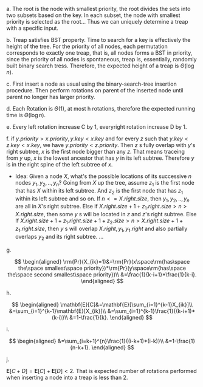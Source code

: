a. The root is the node with smallest priority, the root divides the sets into two subsets based on the key. In each subset, the node with smallest priority is selected as the root... Thus we can uniquely determine a treap with a specific input.

b. Treap satisfies BST property. Time to search for a key is effectively the height of the tree. For the priority of all nodes, each permutation corresponds to exactly one treap, that is, all nodes forms a BST in priority, since the priority of all nodes is spontaneous, treap is, essentially, randomly built binary search tress. Therefore, the expected height of a treap is $\Theta(\log{n})$.

c. First insert a node as usual using the binary-search-tree insertion procedure. Then perform rotations on parent of the inserted node until parent no longer has larger priority.

d. Each Rotation is $\Theta(1)$, at most h rotations, therefore the expected running time is $\Theta(\log{n})$.

e. Every left rotation increase C by 1, everyright rotation increase D by 1.

f.
if $y.priority>x.priority, y.key < x.key$ and for every $z$ such that $y.key < z.key < x.key$, we have $y.priority < z.priority$.
Then $z$ s fully overlap with $y$'s right subtree, $x$ is the first node bigger than any $z$. That means traceing from $y$ up, $x$ is the lowest ancestor that has $y$ in its left subtree. Therefore $y$ is in the right spine of the left subtree of $x$.
* Idea:
Given a node $X$, what's the possible locations of its successive $n$ nodes $y_1, y_2,..,y_n$?
Going from $X$ up the tree, assume $z_1$ is the first node that has $X$ within its left subtree. And $z_2$ is the first node that has $z_1$ within its left subtree and so on.
If $n<=X.right.size$, then $y_1, y_2,..,y_n$ are all in $X$'s right subtree. 
Else if $X.right.size +1+z_1.right.size >n > X.right.size$, then some $y$ s will be located in $z$ and $z$'s right subtree. 
Else If $X.right.size +1+z_1.right.size +1+z_2.size>n > X.right.size +1+z_1.right.size$, then $y$ s will overlap $X.right, y_1, y_1.right$ and also partially overlaps $y_2$ and its right subtree.
...

g.

$$
\begin{aligned}
\rm{Pr}(X_{ik}=1)&=\rm{Pr}(x\space\rm{has\space the\space smallest\space priority})*\rm{Pr}(y\space\rm{has\space the\space second smallest\space priority})\\
&=\frac{1}{k-i+1}*\frac{1}{k-i}.
\end{aligned}
$$

h.

$$
\begin{aligned}
\mathbf{E}[C]&=\mathbf{E}[\sum_{i=1}^{k-1}X_{ik}]\\
&=\sum_{i=1}^{k-1}\mathbf{E}[X_{ik}]\\
&=\sum_{i=1}^{k-1}\frac{1}{(k-i+1)*(k-i)}\\
&=1-\frac{1}{k}.
\end{aligned}
$$

i.

$$
\begin{aligned}
&=\sum_{i=k+1}^{n}\frac{1}{(i-k+1)*(i-k)}\\
&=1-\frac{1}{n-k+1}.
\end{aligned}
$$

j.

$\mathbf{E}[C+D]=\mathbf{E}[C]+\mathbf{E}[D] < 2$. That is expected number of rotations performed when inserting a node into a treap is less than 2.
